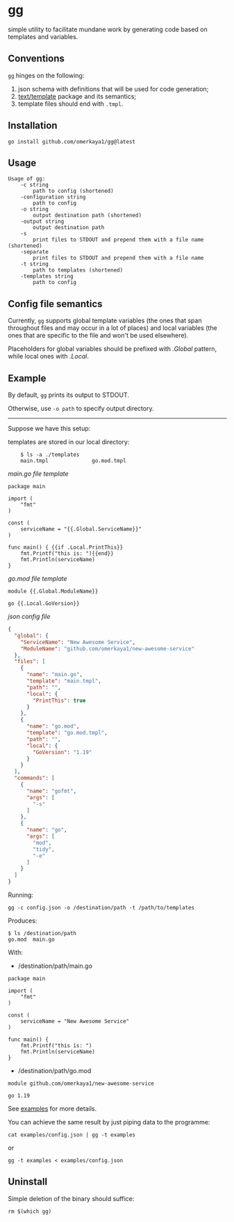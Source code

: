 # gg

simple utility to facilitate mundane work by generating code based on templates and variables.

## Conventions

`gg` hinges on the following:
1. json schema with definitions that will be used for code generation;
2. [text/template](https://pkg.go.dev/text/template) package and its semantics;
3. template files should end with `.tmpl`.

## Installation

    go install github.com/omerkaya1/gg@latest

## Usage
    Usage of gg:
        -c string 
            path to config (shortened)
        -configuration string
            path to config
        -o string
            output destination path (shortened)
        -output string
            output destination path
        -s
            print files to STDOUT and prepend them with a file name (shortened)
        -separate
            print files to STDOUT and prepend them with a file name
        -t string
            path to templates (shortened)
        -templates string
            path to config

## Config file semantics

Currently, `gg` supports global template variables (the ones that span throughout files and may occur in a lot of places)
and local variables (the ones that are specific to the file and won't be used elsewhere).

Placeholders for global variables should be prefixed with _.Global_ pattern, while local ones with _.Local_.


## Example

By default, `gg` prints its output to STDOUT.

Otherwise, use `-o path` to specify output directory.

***

Suppose we have this setup:

templates are stored in our local directory:

```
    $ ls -a ./templates
    main.tmpl              go.mod.tmpl
```

_main.go file template_
```gotemplate
package main

import (
    "fmt"
)

const (
	serviceName = "{{.Global.ServiceName}}"
)

func main() { {{if .Local.PrintThis}}
    fmt.Printf("this is: "){{end}}
    fmt.Println(serviceName)
}
```

_go.mod file template_
```gotemplate
module {{.Global.ModuleName}}

go {{.Local.GoVersion}}
```

_json config file_
```json
{
  "global": {
    "ServiceName": "New Awesome Service",
    "ModuleName": "github.com/omerkaya1/new-awesome-service"
  },
  "files": [
    {
      "name": "main.go",
      "template": "main.tmpl",
      "path": "",
      "local": {
        "PrintThis": true
      }
    },
    {
      "name": "go.mod",
      "template": "go.mod.tmpl",
      "path": "",
      "local": {
        "GoVersion": "1.19"
      }
    }
  ],
  "commands": [
    {
      "name": "gofmt",
      "args": [
        "-s"
      ]
    },
    {
      "name": "go",
      "args": [
        "mod",
        "tidy",
        "-e"
      ]
    }
  ]
}
```

Running:

    gg -c config.json -o /destination/path -t /path/to/templates

Produces:

```
$ ls /destination/path
go.mod  main.go

```

With:

- /destination/path/main.go
```
package main

import (
    "fmt"
)

const (
	serviceName = "New Awesome Service"
)

func main() { 
    fmt.Printf("this is: ")
    fmt.Println(serviceName)
}
```

- /destination/path/go.mod
```
module github.com/omerkaya1/new-awesome-service

go 1.19
```

See [examples](examples) for more details.

You can achieve the same result by just piping data to the programme:

```shell
cat examples/config.json | gg -t examples
```
or
```shell
gg -t examples < examples/config.json
```

## Uninstall

Simple deletion of the binary should suffice:
```shell
rm $(which gg)
```